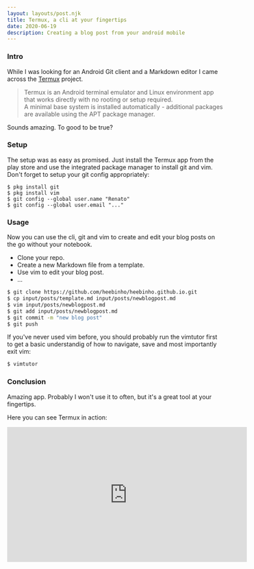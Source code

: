 ```yaml
---
layout: layouts/post.njk
title: Termux, a cli at your fingertips
date: 2020-06-19
description: Creating a blog post from your android mobile
---
```


### Intro
While I was looking for an Android Git client and a Markdown editor I came across the  [Termux](https://termux.com) project.

> Termux is an Android terminal emulator and Linux environment app that works directly with no rooting or setup required.  
 A minimal base system is installed automatically - additional packages are available using the APT package manager.

Sounds amazing. To good to be true?

### Setup
The setup was as easy as promised. Just install the Termux app from the play store and use the integrated package manager to install git and vim. Don't forget to setup your git config appropriately:
```
$ pkg install git
$ pkg install vim
$ git config --global user.name "Renato"
$ git config --global user.email "..."

```

### Usage
Now you can use the cli, git and vim to create and edit your blog posts on the go without your notebook.
* Clone your repo. 
* Create a new Markdown file from a template. 
* Use vim to edit your blog post.
* ...
```bash
$ git clone https://github.com/heebinho/heebinho.github.io.git
$ cp input/posts/template.md input/posts/newblogpost.md
$ vim input/posts/newblogpost.md
$ git add input/posts/newblogpost.md
$ git commit -m "new blog post"
$ git push

```

If you've never used vim before, you should probably run the vimtutor first to get a basic understandig of how to navigate, save and most importantly exit vim:
```bash
$ vimtutor
```

### Conclusion
Amazing app. Probably I won't use it to often, but it's a great tool at your fingertips.

Here you can see Termux in action:

<iframe width="560" height="315" src="https://www.youtube-nocookie.com/embed/ML5adkmaXi4" frameborder="0" allow="accelerometer; autoplay; encrypted-media; gyroscope; picture-in-picture" allowfullscreen></iframe>

